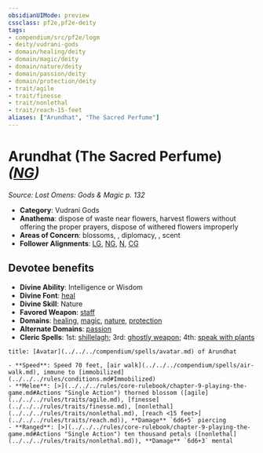 ```yaml
---
obsidianUIMode: preview
cssclass: pf2e,pf2e-deity
tags:
- compendium/src/pf2e/logm
- deity/vudrani-gods
- domain/healing/deity
- domain/magic/deity
- domain/nature/deity
- domain/passion/deity
- domain/protection/deity
- trait/agile
- trait/finesse
- trait/nonlethal
- trait/reach-15-feet
aliases: ["Arundhat", "The Sacred Perfume"]
---
```

# Arundhat (The Sacred Perfume) *([NG](../../../Rules/traits/neutral-good-b1.md))*  
*Source: Lost Omens: Gods & Magic p. 132*  

- **Category**: Vudrani Gods
- **Anathema**: dispose of waste near flowers, harvest flowers without offering the proper prayers, dispose of withered flowers improperly
- **Areas of Concern**: blossoms, , diplomacy, , scent
- **Follower Alignments**: [LG](../../../Rules/traits/lawful-goo-b1.md), [NG](../../../Rules/traits/neutral-good-b1.md), [N](../../../Rules/traits/neutral-b1.md), [CG](../../../Rules/traits/chaotic-good-b1.md)

## Devotee benefits

- **Divine Ability**: Intelligence or Wisdom
- **Divine Font**: [heal](../../spells/heal.md)
- **Divine Skill**: Nature
- **Favored Weapon**: [staff](../../equipment/items/staff.md)
- **Domains**: [healing](../domains.md#Healing), [magic](../domains.md#Magic), [nature](../domains.md#Nature), [protection](../domains.md#Protection)
- **Alternate Domains**: [passion](../domains.md#Passion)
- **Cleric Spells**: 1st: [shillelagh](../../spells/shillelagh.md); 3rd: [ghostly weapon](../../spells/ghostly-weapon.md); 4th: [speak with plants](../../spells/speak-with-plants.md)

```ad-embed-avatar
title: [Avatar](../../../compendium/spells/avatar.md) of Arundhat

- **Speed**: Speed 70 feet, [air walk](../../../compendium/spells/air-walk.md), immune to [immobilized](../../../rules/conditions.md#Immobilized)
- **Melee**: [>](../../../rules/core-rulebook/chapter-9-playing-the-game.md#Actions "Single Action") thorned blossom ([agile](../../../rules/traits/agile.md), [finesse](../../../rules/traits/finesse.md), [nonlethal](../../../rules/traits/nonlethal.md), [reach <15 feet>](../../../rules/traits/reach.md)), **Damage** `6d6+5` piercing
- **Ranged**: [>](../../../rules/core-rulebook/chapter-9-playing-the-game.md#Actions "Single Action") ten thousand petals ([nonlethal](../../../rules/traits/nonlethal.md)), **Damage** `6d6+3` mental
```
